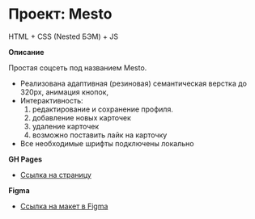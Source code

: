 # Проект: Mesto

HTML + CSS (Nested БЭМ) + JS

**Описание**

Простая соцсеть под названием Mesto.

* Реализована адаптивная (резиновая) семантическая верстка до 320px, анимация кнопок, 
* Интерактивность:
  1. редактирование и сохранение профиля.
  2. добавление новых карточек
  3. удаление карточек
  4. возможно поставить лайк на карточку
* Все необходимые шрифты подключены локально

**GH Pages**

* [Ссылка на страницу](https://theashbringer.github.io/mesto/)

**Figma**

* [Ссылка на макет в Figma]([https://www.figma.com/file/5S2WSbEFL6awjVWJ0NWL8Q/Sprint-3_-Russia-_-desktop-mobile?node-id=28503%3A0](https://www.figma.com/file/2cn9N9jSkmxD84oJik7xL7/JavaScript.-Sprint-4?node-id=0%3A1))

